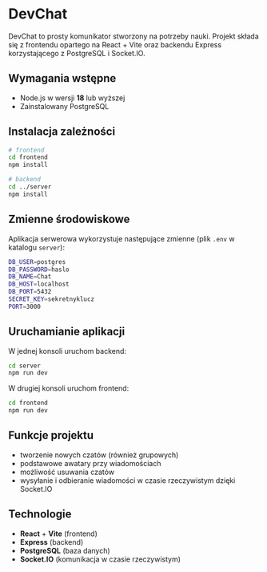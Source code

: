 # DevChat

DevChat to prosty komunikator stworzony na potrzeby nauki. Projekt składa się z
frontendu opartego na React + Vite oraz backendu Express
korzystającego z PostgreSQL i Socket.IO.

## Wymagania wstępne

- Node.js w wersji **18** lub wyższej
- Zainstalowany PostgreSQL

## Instalacja zależności

```bash
# frontend
cd frontend
npm install

# backend
cd ../server
npm install
```

## Zmienne środowiskowe

Aplikacja serwerowa wykorzystuje następujące zmienne (plik `.env` w katalogu
`server`):

```bash
DB_USER=postgres
DB_PASSWORD=haslo
DB_NAME=Chat
DB_HOST=localhost
DB_PORT=5432
SECRET_KEY=sekretnyklucz
PORT=3000
```

## Uruchamianie aplikacji

W jednej konsoli uruchom backend:

```bash
cd server
npm run dev
```

W drugiej konsoli uruchom frontend:

```bash
cd frontend
npm run dev
```

## Funkcje projektu

- tworzenie nowych czatów (również grupowych)
- podstawowe awatary przy wiadomościach
- możliwość usuwania czatów
- wysyłanie i odbieranie wiadomości w czasie rzeczywistym dzięki Socket.IO

## Technologie

- **React** + **Vite** (frontend)
- **Express** (backend)
- **PostgreSQL** (baza danych)
- **Socket.IO** (komunikacja w czasie rzeczywistym)
